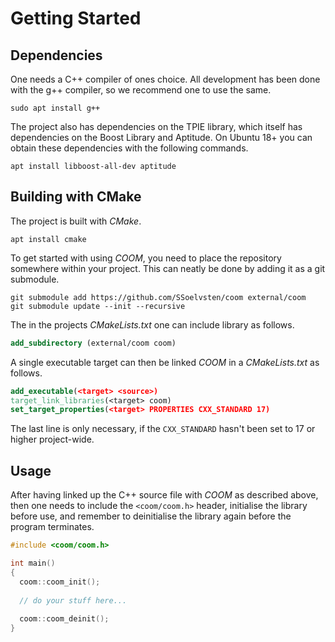# Getting Started

## Dependencies
One needs a C++ compiler of ones choice. All development has been done with the
g++ compiler, so we recommend one to use the same.

```
sudo apt install g++
```

The project also has dependencies on the TPIE library, which itself has
dependencies on the Boost Library and Aptitude. On Ubuntu 18+ you can obtain
these dependencies with the following commands.

```
apt install libboost-all-dev aptitude
```

## Building with CMake
The project is built with _CMake_.

```
apt install cmake
```

To get started with using _COOM_, you need to place the repository somewhere
within your project. This can neatly be done by adding it as a git submodule.

```
git submodule add https://github.com/SSoelvsten/coom external/coom
git submodule update --init --recursive
```

The in the projects _CMakeLists.txt_ one can include library as follows.

```cmake
add_subdirectory (external/coom coom)
```

A single executable target can then be linked _COOM_ in a _CMakeLists.txt_ as
follows.

```cmake
add_executable(<target> <source>)
target_link_libraries(<target> coom)
set_target_properties(<target> PROPERTIES CXX_STANDARD 17)
```

The last line is only necessary, if the `CXX_STANDARD` hasn't been set to 17 or
higher project-wide.

## Usage
After having linked up the C++ source file with _COOM_ as described above, then
one needs to include the `<coom/coom.h>` header, initialise the library before
use, and remember to deinitialise the library again before the program
terminates.

```c++
#include <coom/coom.h>

int main()
{
  coom::coom_init();
  
  // do your stuff here...
  
  coom::coom_deinit();
}
```

